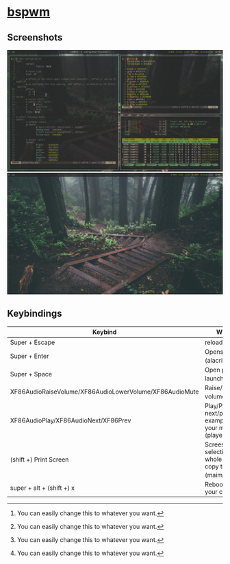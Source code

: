 # [bspwm](https://github.com/baskerville/bspwm)
## Screenshots
![bspwm busy](../../images/bspwm_busy.png)
![bspwm idle](../../images/bspwm_idle.png)
## Keybindings
|Keybind                                                |What it does                                                                          |
|-------------------------------------------------------|--------------------------------------------------------------------------------------|
|Super + Escape                                         |reloads sxhkd config                                                                  |
|Super + Enter                                          |Opens terminal (alacritty)[^*]                                                        |
|Super + Space                                          |Open program launcher (rofi[^*])                                                      |
|XF86AudioRaiseVolume/XF86AudioLowerVolume/XF86AudioMute|Raise/lower/mute volume (pamixer[^*])                                                 |
|XF86AudioPlay/XF86AudioNext/XF86Prev                   |Play/Pause/Go to next/previous for example: song in your media player (playerctl)     |
|(shift +) Print Screen                                 |Screeshot selection/Screenshot whole screen and copy to clipboard (maim[^*])          |
|super + alt + (shift +) x                              |Reboot/Poweroff your computer                                                         |
[^*]: You can easily change this to whatever you want.
